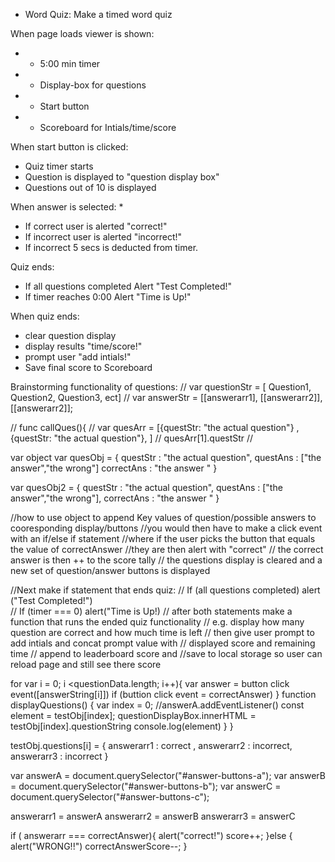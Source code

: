 * Word Quiz: Make a timed word quiz

When page loads viewer is shown:
* * 5:00 min timer
* * Display-box for questions
* * Start button   
* * Scoreboard for Intials/time/score

When start button is clicked:
* Quiz timer starts 
* Question is displayed to "question display box" 
* Questions out of 10 is displayed

When answer is selected:
*
* If correct user is alerted "correct!"
* If incorrect user is alerted "incorrect!" 
* If incorrect 5 secs is deducted from timer.

Quiz ends:
* If all questions completed Alert "Test Completed!"  
* If timer reaches 0:00  Alert "Time is Up!"

When quiz ends: 
* clear question display
* display results "time/score!"
* prompt user "add intials!"
* Save final score to Scoreboard 


Brainstorming functionality of questions:
// var questionStr = [ Question1, Question2, Question3, ect]
// var answerStr = [[answerarr1], [[answerarr2]], [[answerarr2]];


// func callQues(){
//  var quesArr = [{questStr: "the actual question"} ,{questStr: "the actual question"}, ]
//  quesArr[1].questStr
//

var object
 var quesObj = {
     questStr : "the actual question",
     questAns : ["the answer","the wrong"]
     correctAns : "the answer "
 }

 var quesObj2 = {
     questStr : "the actual question",
     questAns : ["the answer","the wrong"],
     correctAns : "the answer "
 }

//how to use object to append Key values of question/possible answers to cooresponding display/buttons
//you would then have to make a click event with an if/else if statement 
//where if the user picks the button that equals the value of correctAnswer 
//they are then alert with "correct"
// the correct answer is then ++ to the score tally 
// the questions display is cleared and a new set of question/answer buttons is displayed

//Next  make if statement that ends quiz:
// If (all questions completed) alert ("Test Completed!")  
// If (timer === 0) alert("Time is Up!) 
// after both statements make a function that runs the ended quiz functionality 
// e.g. display how many question are correct and how much time is left 
// then give user prompt to add intials and concat prompt value with 
// displayed score and remaining time
// append to leaderboard score and 
//save to local storage so user can reload page and still see there score

for var i = 0; i <questionData.length; i++){
    var answer = button click event([answerString[i]])
    if (buttion  click event = correctAnswer)
}
function displayQuestions() {
        var index = 0;
        //answerA.addEventListener()
        const element = testObj[index];
        questionDisplayBox.innerHTML = testObj[index].questionString
        console.log(element)
    }
}

testObj.questions[i] = {
    answerarr1  : correct ,
    answerarr2  : incorrect, 
    answerarr3  : incorrect
}

var answerA = document.querySelector("#answer-buttons-a");
var answerB = document.querySelector("#answer-buttons-b");
var answerC = document.querySelector("#answer-buttons-c");

answerarr1 = answerA
answerarr2 = answerB
answerarr3 = answerC

if ( answerarr === correctAnswer){
    alert("correct!")
    score++;
}else {
    alert("WRONG!!")
    correctAnswerScore--;
}

